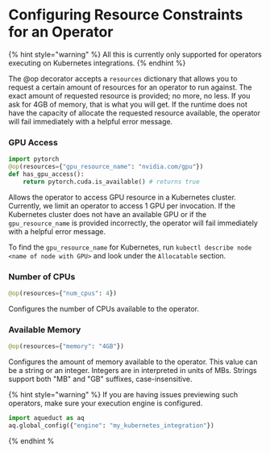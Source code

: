 # Configuring Resource Constraints for an Operator

{% hint style="warning" %}
All this is currently only supported for operators executing on Kubernetes integrations.
{% endhint %}

The @op decorator accepts a `resources` dictionary that allows you to request a certain
amount of resources for an operator to run against. The exact amount of requested resource
is provided; no more, no less. If you ask for 4GB of memory, that is what you will get. If
the runtime does not have the capacity of allocate the requested resource available, the 
operator will fail immediately with a helpful error message.


### GPU Access
```python
import pytorch
@op(resources={"gpu_resource_name": "nvidia.com/gpu"})
def has_gpu_access():
    return pytorch.cuda.is_available() # returns true
```

Allows the operator to access GPU resource in a Kubernetes cluster. Currently, we limit an operator
to access 1 GPU per invocation. If the Kubernetes cluster does not have an available GPU or if the
`gpu_resource_name` is provided incorrectly, the operator will fail immediately with a 
helpful error message.

To find the `gpu_resource_name` for Kubernetes, run `kubectl describe node <name of node with GPU>` 
and look under the `Allocatable` section.


### Number of CPUs

```python
@op(resources={"num_cpus": 4})
```
Configures the number of CPUs available to the operator.


### Available Memory

```python
@op(resources={"memory": "4GB"})
```

Configures the amount of memory available to the operator. This value can be a string or an integer.
Integers are in interpreted in units of MBs. Strings support both "MB" and "GB" suffixes, case-insensitive.

{% hint style="warning" %}
If you are having issues previewing such operators, make sure your execution engine is configured.

```python
import aqueduct as aq
aq.global_config({"engine": "my_kubernetes_integration"})
```
{% endhint %